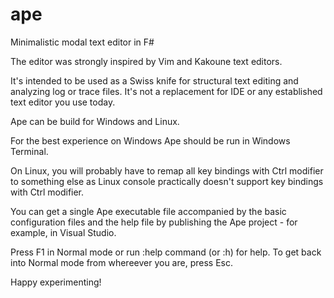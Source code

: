 # ape
Minimalistic modal text editor in F#

The editor was strongly inspired by Vim and Kakoune text editors.

It's intended to be used as a Swiss knife for structural text editing and analyzing log or trace files. It's not a replacement for IDE or any established text editor you use today.

Ape can be build for Windows and Linux.

For the best experience on Windows Ape should be run in Windows Terminal.

On Linux, you will probably have to remap all key bindings with Ctrl modifier to something else as Linux console practically doesn't support key bindings with Ctrl modifier.

You can get a single Ape executable file accompanied by the basic configuration files and the help file by publishing the Ape project - for example, in Visual Studio. 

Press F1 in Normal mode or run :help command (or :h) for help. To get back into Normal mode from whereever you are, press Esc.

Happy experimenting!
